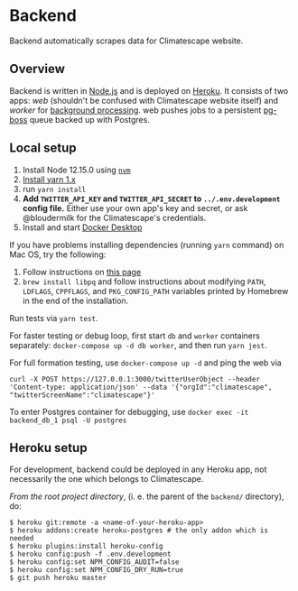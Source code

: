 # Backend
Backend automatically scrapes data for Climatescape website.

## Overview
Backend is written in [Node.js](doc/decisions/2-use-node.md) and is deployed on [Heroku](doc/decisions/1-use-heroku.md).
It consists of two apps: *web* (shouldn't be confused with Climatescape website itself) and *worker* for [background
processing](doc/decisions/3-background-task-processing.md). web pushes jobs to a persistent [pg-boss](
doc/decisions/4-use-pg-boss-queue.md) queue backed up with Postgres.

## Local setup

 1. Install Node 12.15.0 using [`nvm`](https://github.com/nvm-sh/nvm#install--update-script)
 2. [Install yarn 1.x](https://classic.yarnpkg.com/en/docs/install)
 3. run `yarn install`
 4. **Add `TWITTER_API_KEY` and `TWITTER_API_SECRET` to `../.env.development` config file.** Either use your own
 app's key and secret, or ask @bloudermilk for the Climatescape's credentials.
 5. Install and start [Docker Desktop](https://www.docker.com/products/docker-desktop)

If you have problems installing dependencies (running `yarn` command) on Mac OS, try the following:
 1. Follow instructions on [this page](https://github.com/nodejs/node-gyp/blob/master/macOS_Catalina.md)
 2. `brew install libpq` and follow instructions about modifying `PATH`, `LDFLAGS`, `CPPFLAGS`, and `PKG_CONFIG_PATH`
 variables printed by Homebrew in the end of the installation.

Run tests via `yarn test`.

For faster testing or debug loop, first start `db` and `worker` containers separately: `docker-compose up -d db worker`,
and then run `yarn jest`.

For full formation testing, use `docker-compose up -d` and ping the web via
```
curl -X POST https://127.0.0.1:3000/twitterUserObject --header 'Content-type: application/json' --data '{"orgId":"climatescape", "twitterScreenName":"climatescape"}'
```
To enter Postgres container for debugging, use `docker exec -it backend_db_1 psql -U postgres`

## Heroku setup

For development, backend could be deployed in any Heroku app, not necessarily the one which belongs to Climatescape.

*From the root project directory*, (i. e. the parent of the `backend/` directory), do:

```
$ heroku git:remote -a <name-of-your-heroku-app>
$ heroku addons:create heroku-postgres # the only addon which is needed
$ heroku plugins:install heroku-config
$ heroku config:push -f .env.development
$ heroku config:set NPM_CONFIG_AUDIT=false
$ heroku config:set NPM_CONFIG_DRY_RUN=true
$ git push heroku master
```
